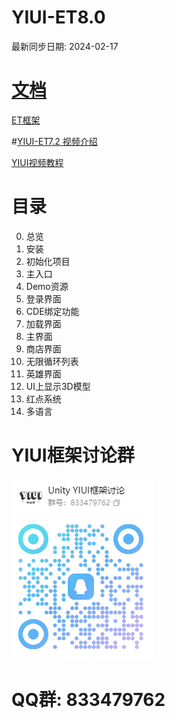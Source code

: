 # YIUI-ET8.0
最新同步日期: 2024-02-17

# [文档](https://lib9kmxvq7k.feishu.cn/wiki/ES7Gwz4EAiVGKSkotY5cRbTznuh)

[ET框架](https://github.com/egametang/ET)

#[YIUI-ET7.2 视频介绍](https://www.bilibili.com/video/BV1KC4y1d7NZ)

[YIUI视频教程](https://www.bilibili.com/video/BV1cz4y1s7QS)  

# 目录

0. 总览
1. 安装
2. 初始化项目
3. 主入口
4. Demo资源
5. 登录界面
6. CDE绑定功能
7. 加载界面
8. 主界面
9. 商店界面
10. 无限循环列表
11. 英雄界面
12. UI上显示3D模型
13. 红点系统
14. 多语言

# YIUI框架讨论群
![二维码](https://github.com/LiShengYang-yiyi/YIUI/blob/main/Readme/YIUI框架讨论群二维码.png)

# QQ群: 833479762
